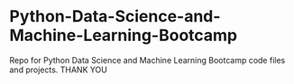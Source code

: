 # Python-Data-Science-and-Machine-Learning-Bootcamp
Repo for Python Data Science and Machine Learning Bootcamp code files and projects.
THANK YOU
